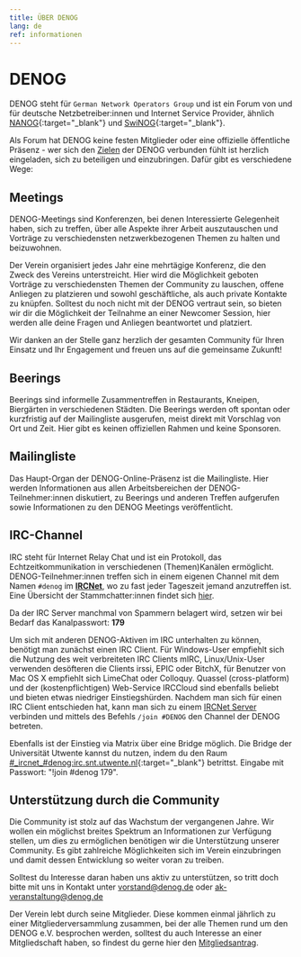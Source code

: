 ```yaml
---
title: ÜBER DENOG
lang: de
ref: informationen
---
```


# DENOG

DENOG steht für `German Network Operators Group` und ist ein Forum von und für deutsche Netzbetreiber:innen und Internet Service Provider, ähnlich [NANOG](http://www.nanog.org/){:target="_blank"} und [SwiNOG](http://www.swinog.ch/){:target="_blank"}.

Als Forum hat DENOG keine festen Mitglieder oder eine offizielle öffentliche Präsenz - wer sich den [Zielen](charta.html) der DENOG verbunden fühlt ist herzlich eingeladen, sich zu beteiligen und einzubringen.
Dafür gibt es verschiedene Wege:


## Meetings

DENOG-Meetings sind Konferenzen, bei denen Interessierte Gelegenheit haben, sich zu treffen, über alle Aspekte ihrer Arbeit auszutauschen und Vorträge zu verschiedensten netzwerkbezogenen Themen zu halten und beizuwohnen.

Der Verein organisiert jedes Jahr eine mehrtägige Konferenz, die den Zweck des Vereins unterstreicht.
Hier wird die Möglichkeit geboten Vorträge zu verschiedensten Themen der Community zu lauschen, offene Anliegen zu platzieren und sowohl geschäftliche, als auch private Kontakte zu knüpfen.
Solltest du noch nicht mit der DENOG vertraut sein, so bieten wir dir die Möglichkeit der Teilnahme an einer Newcomer Session, hier werden alle deine Fragen und Anliegen beantwortet und platziert.

Wir danken an der Stelle ganz herzlich der gesamten Community für Ihren Einsatz und Ihr Engagement und freuen uns auf die gemeinsame Zukunft!


## Beerings

Beerings sind informelle Zusammentreffen in Restaurants, Kneipen, Biergärten in verschiedenen Städten. Die Beerings werden oft spontan oder kurzfristig auf der Mailingliste ausgerufen, meist direkt mit Vorschlag von Ort und Zeit. Hier gibt es keinen offiziellen Rahmen und keine Sponsoren.


## Mailingliste

Das Haupt-Organ der DENOG-Online-Präsenz ist die Mailingliste. Hier werden Informationen aus allen Arbeitsbereichen der DENOG-Teilnehmer:innen diskutiert, zu Beerings und anderen Treffen aufgerufen sowie Informationen zu den DENOG Meetings veröffentlicht.


## IRC-Channel

IRC steht für Internet Relay Chat und ist ein Protokoll, das Echtzeitkommunikation in verschiedenen (Themen)Kanälen ermöglicht.
DENOG-Teilnehmer:innen treffen sich in einem eigenen Channel mit dem Namen `#denog` im [**IRCNet**](https://www.ircnet.com/articles/history), wo zu fast jeder Tageszeit jemand anzutreffen ist. Eine Übersicht der Stammchatter:innen findet sich [hier](chatterliste_iframe.html).

Da der IRC Server manchmal von Spammern belagert wird, setzen wir bei Bedarf das Kanalpasswort: **179**

Um sich mit anderen DENOG-Aktiven im IRC unterhalten zu können, benötigt man zunächst einen IRC Client. Für Windows-User empfiehlt sich die Nutzung des weit verbreiteten IRC Clients mIRC, Linux/Unix-User verwenden desöfteren die Clients irssi, EPIC oder BitchX, für Benutzer von Mac OS X empfiehlt sich LimeChat oder Colloquy. Quassel (cross-platform) und der (kostenpflichtigen) Web-Service IRCCloud sind ebenfalls beliebt und bieten etwas niedriger Einstiegshürden.
Nachdem man sich für einen IRC Client entschieden hat, kann man sich zu einem [IRCNet Server](https://www.ircnet.info/servers) verbinden und mittels des Befehls `/join #DENOG` den Channel der DENOG betreten.

Ebenfalls ist der Einstieg via Matrix über eine Bridge möglich. Die Bridge der Universität Utwente kannst du nutzen, indem du den Raum [#\_ircnet\_#denog:irc.snt.utwente.nl](https://matrix.to/#/#_ircnet_#denog:irc.snt.utwente.nl){:target="_blank"} betrittst. Eingabe mit Passwort: "!join #denog 179".


## Unterstützung durch die Community

Die Community ist stolz auf das Wachstum der vergangenen Jahre.
Wir wollen ein möglichst breites Spektrum an Informationen zur Verfügung stellen, um dies zu ermöglichen benötigen wir die Unterstützung unserer Community. Es gibt zahlreiche Möglichkeiten sich im Verein einzubringen und damit dessen Entwicklung so weiter voran zu treiben.

Solltest du Interesse daran haben uns aktiv zu unterstützen, so tritt doch bitte mit uns in Kontakt unter [vorstand@denog.de](mailto:vorstand@denog.de) oder [ak-veranstaltung@denog.de](mailto:ak-veranstaltung@denog.de)

Der Verein lebt durch seine Mitglieder. Diese kommen einmal jährlich zu einer Mitgliederversammlung zusammen, bei der alle Themen rund um den DENOG e.V. besprochen werden, solltest du auch Interesse an einer Mitgliedschaft haben, so findest du gerne hier den [Mitgliedsantrag](https://www.denog.de/de/governance/become_member.html).
